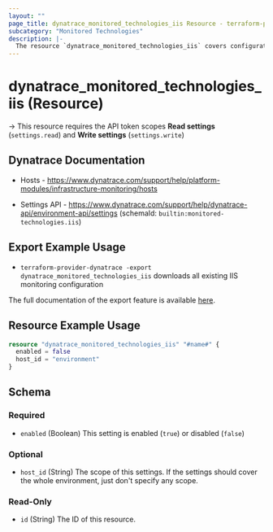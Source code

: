 ```yaml
---
layout: ""
page_title: dynatrace_monitored_technologies_iis Resource - terraform-provider-dynatrace"
subcategory: "Monitored Technologies"
description: |-
  The resource `dynatrace_monitored_technologies_iis` covers configuration to enable/disable IIS monitoring
---
```


# dynatrace_monitored_technologies_iis (Resource)

-> This resource requires the API token scopes **Read settings** (`settings.read`) and **Write settings** (`settings.write`)

## Dynatrace Documentation

- Hosts - https://www.dynatrace.com/support/help/platform-modules/infrastructure-monitoring/hosts

- Settings API - https://www.dynatrace.com/support/help/dynatrace-api/environment-api/settings (schemaId: `builtin:monitored-technologies.iis`)

## Export Example Usage

- `terraform-provider-dynatrace -export dynatrace_monitored_technologies_iis` downloads all existing IIS monitoring configuration

The full documentation of the export feature is available [here](https://registry.terraform.io/providers/dynatrace-oss/dynatrace/latest/docs/guides/export-v2).

## Resource Example Usage

```terraform
resource "dynatrace_monitored_technologies_iis" "#name#" {
  enabled = false
  host_id = "environment"
}
```

<!-- schema generated by tfplugindocs -->
## Schema

### Required

- `enabled` (Boolean) This setting is enabled (`true`) or disabled (`false`)

### Optional

- `host_id` (String) The scope of this settings. If the settings should cover the whole environment, just don't specify any scope.

### Read-Only

- `id` (String) The ID of this resource.
 